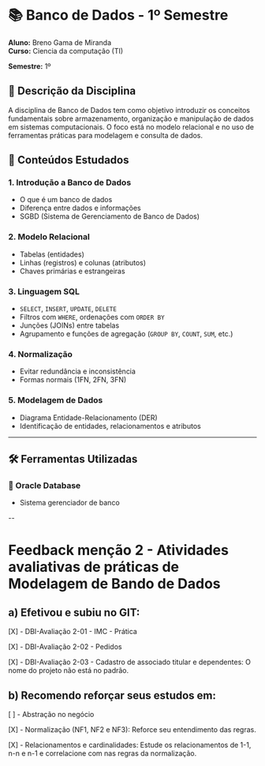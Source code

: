 # 📚 Banco de Dados - 1º Semestre

**Aluno:** Breno Gama de Miranda  
**Curso:** Ciencia da computação (TI)

**Semestre:** 1º  

## 📝 Descrição da Disciplina

A disciplina de Banco de Dados tem como objetivo introduzir os conceitos fundamentais sobre armazenamento, organização e manipulação de dados em sistemas computacionais. O foco está no modelo relacional e no uso de ferramentas práticas para modelagem e consulta de dados.

## 🧠 Conteúdos Estudados

### 1. Introdução a Banco de Dados
- O que é um banco de dados
- Diferença entre dados e informações
- SGBD (Sistema de Gerenciamento de Banco de Dados)

### 2. Modelo Relacional
- Tabelas (entidades)
- Linhas (registros) e colunas (atributos)
- Chaves primárias e estrangeiras

### 3. Linguagem SQL
- `SELECT`, `INSERT`, `UPDATE`, `DELETE`
- Filtros com `WHERE`, ordenações com `ORDER BY`
- Junções (JOINs) entre tabelas
- Agrupamento e funções de agregação (`GROUP BY`, `COUNT`, `SUM`, etc.)

### 4. Normalização
- Evitar redundância e inconsistência
- Formas normais (1FN, 2FN, 3FN)

### 5. Modelagem de Dados
- Diagrama Entidade-Relacionamento (DER)
- Identificação de entidades, relacionamentos e atributos

---

## 🛠️ Ferramentas Utilizadas

### 🔸 Oracle Database
- Sistema gerenciador de banco

--
# Feedback menção 2 - Atividades avaliativas de práticas de Modelagem de Bando de Dados
## a) Efetivou e subiu no GIT:

 [X] - DBI-Avaliação 2-01 - IMC - Prática
 
 [X] - DBI-Avaliação 2-02 - Pedidos
 
 [X] - DBI-Avaliação 2-03 - Cadastro de associado titular e dependentes: O nome do projeto não está no padrão.
 

## b) Recomendo reforçar seus estudos em:

 [ ] - Abstração no negócio
 
 [X] - Normalização (NF1, NF2 e NF3): Reforce seu entendimento das regras.
 
 [X] - Relacionamentos e cardinalidades: Estude os relacionamentos de 1-1, n-n e n-1 e correlacione com nas regras da normalização.
